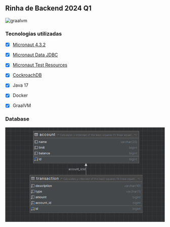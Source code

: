 ## Rinha de Backend 2024 Q1

![graalvm](https://github.com/fbourguignon/rinha-backend-2024-q1-java-micronaut/actions/workflows/.github/workflows/javaci.yml/badge.svg)


### Tecnologias utilizadas
- [x] [Micronaut 4.3.2](https://micronaut.io/)
- [x] [Micronaut Data JDBC](https://micronaut-projects.github.io/micronaut-data/latest/guide/#pessimisticLocking)
- [x] [Micronaut Test Resources](https://micronaut-projects.github.io/micronaut-test-resources/latest/guide/)
- [x] [CockroachDB](https://www.cockroachlabs.com/docs/cockroachcloud/quickstart)
- [x] Java 17
- [x] Docker
- [x] GraalVM


### Database
![picture](images/database-model.png)


